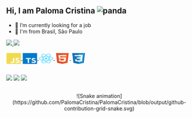 ## Hi, I am Paloma Cristina  ![panda](https://user-images.githubusercontent.com/69400851/115915679-08f8f280-a44a-11eb-941a-4cf8bed566df.png)
- 🔎 I’m currently looking for a job 
- 🏡 I'm from Brasil, São Paulo
 <div>
  <a href="https://github.com/PalomaCristina">
  <img height="180em" src="https://github-readme-stats.vercel.app/api?username=PalomaCristina&show_icons=true&theme=dracula&include_all_commits=true&count_private=true"/>
  <img height="180em" src="https://github-readme-stats.vercel.app/api/top-langs/?username=PalomaCristina&layout=compact&langs_count=16&theme=dracula"/>
<div>
  
<div style="display: inline_block"><br>
  <img align="center" alt="Paloma-Js" height="30" width="40" src="https://raw.githubusercontent.com/devicons/devicon/master/icons/javascript/javascript-plain.svg">
  <img align="center" alt="Paloma-Ts" height="30" width="40" src="https://raw.githubusercontent.com/devicons/devicon/master/icons/typescript/typescript-plain.svg">
  <img align="center" alt="Paloma-React" height="30" width="40" src="https://raw.githubusercontent.com/devicons/devicon/master/icons/react/react-original.svg">
  <img align="center" alt="Paloma-HTML" height="30" width="40" src="https://raw.githubusercontent.com/devicons/devicon/master/icons/html5/html5-original.svg">
  <img align="center" alt="Paloma-CSS" height="30" width="40" src="https://raw.githubusercontent.com/devicons/devicon/master/icons/css3/css3-original.svg">
</div>

 ##
  
<div> 
  
  <a href="https://instagram.com/palomac.c" target="_blank"><img src="https://img.shields.io/badge/-Instagram-%23E4405F?style=for-the-badge&logo=instagram&logoColor=white" target="_blank"></a>
  <a href = "paloma1899@gmail.com"><img src="https://img.shields.io/badge/-Gmail-%23333?style=for-the-badge&logo=gmail&logoColor=white" target="_blank"></a>
  <a href="https://www.linkedin.com/in/paloma-cristina-correa/" target="_blank"><img src="https://img.shields.io/badge/-LinkedIn-%230077B5?style=for-the-badge&logo=linkedin&logoColor=white" target="_blank"></a> 
 </div>  
 
 ## 
 <center>
 ![Snake animation](https://github.com/PalomaCristina/PalomaCristina/blob/output/github-contribution-grid-snake.svg)
 </center>
